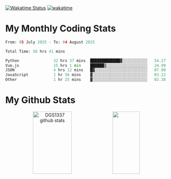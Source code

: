 [![Wakatime Status](https://github.com/noopurphalak/noopurphalak/workflows/wakatime-status-update/badge.svg)](https://github.com/noopurphalak/noopurphalak/actions/workflows/main.yml)
[![wakatime](https://wakatime.com/badge/user/80ace140-ef40-4fdd-b8ed-f3be3d2e1aea.svg)](https://wakatime.com/@80ace140-ef40-4fdd-b8ed-f3be3d2e1aea)

# My Monthly Coding Stats

<!--START_SECTION:waka-->

```python
From: 05 July 2025 - To: 04 August 2025

Total Time: 58 hrs 41 mins

Python               32 hrs 37 mins  █████████████▓░░░░░░░░░░░   54.27 %
Vue.js               15 hrs 1 min    ██████▒░░░░░░░░░░░░░░░░░░   24.99 %
JSON                 4 hrs 12 mins   █▓░░░░░░░░░░░░░░░░░░░░░░░   07.00 %
JavaScript           1 hr 56 mins    ▓░░░░░░░░░░░░░░░░░░░░░░░░   03.22 %
Other                1 hr 25 mins    ▓░░░░░░░░░░░░░░░░░░░░░░░░   02.38 %
```

<!--END_SECTION:waka-->

# My Github Stats
<div style="text-align: center;">
  <img width="49%" height="195px" src="https://github-readme-stats-sigma-five.vercel.app/api?username=noopurphalak&show_icons=true&count_private=true&hide_border=true&title_color=00FFFF&icon_color=00FFFF&text_color=00FFFF&bg_color=0d1117" alt="DGS1337 github stats" />
  <img width="41%" height="195px" src="https://github-readme-stats-sigma-five.vercel.app/api/top-langs/?username=noopurphalak&layout=compact&hide_border=true&title_color=00FFFF&text_color=00FFFF&bg_color=0d1117" />
</div>
